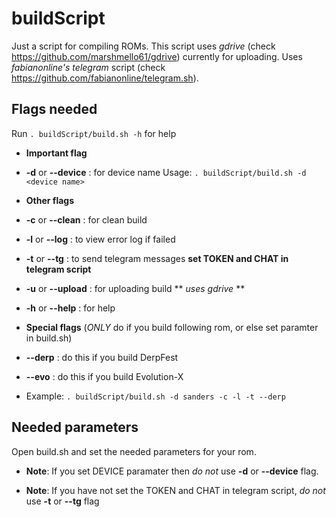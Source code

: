 # buildScript
Just a script for compiling ROMs.
This script uses *gdrive* (check https://github.com/marshmello61/gdrive) currently for uploading.
Uses *fabianonline's telegram* script (check https://github.com/fabianonline/telegram.sh).

## Flags needed
Run ```. buildScript/build.sh -h``` for help

* **Important flag**
* **-d** or **--device** <device name> :    for device name
   Usage: ```. buildScript/build.sh -d <device name>```
   
* **Other flags**
* **-c** or **--clean**        :            for clean build
* **-l** or **--log**          :            to view error log if failed
* **-t** or **--tg**           :            to send telegram messages **set TOKEN and CHAT in telegram script**
* **-u** or **--upload**       :            for uploading build ** *uses gdrive* **
* **-h** or **--help**         :            for help

* **Special flags** (*ONLY* do if you build following rom, or else set paramter in build.sh)
* **--derp**                   :            do this if you build DerpFest
* **--evo**                    :            do this if you build Evolution-X

* Example: ```. buildScript/build.sh -d sanders -c -l -t --derp```

## Needed parameters
Open build.sh and set the needed parameters for your rom.
* **Note**: If you set DEVICE paramater then *do not* use **-d** or **--device** flag.

* **Note**: If you have not set the TOKEN and CHAT in telegram script,
    *do not* use **-t** or **--tg** flag
